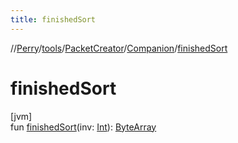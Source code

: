 ```yaml
---
title: finishedSort
---
```

//[Perry](../../../../index.html)/[tools](../../index.html)/[PacketCreator](../index.html)/[Companion](index.html)/[finishedSort](finished-sort.html)



# finishedSort



[jvm]\
fun [finishedSort](finished-sort.html)(inv: [Int](https://kotlinlang.org/api/latest/jvm/stdlib/kotlin/-int/index.html)): [ByteArray](https://kotlinlang.org/api/latest/jvm/stdlib/kotlin/-byte-array/index.html)





